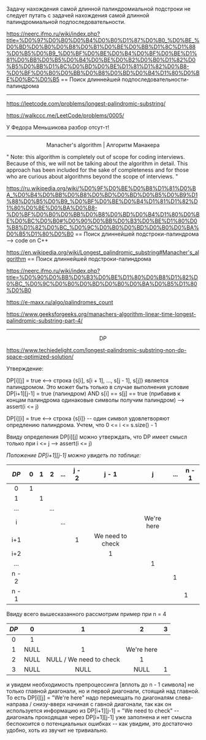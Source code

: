 Задачу нахождения самой длинной палиндромиальной подстроки не следует путать с задачей нахождения самой длинной палиндромиальной подпоследовательности.

https://neerc.ifmo.ru/wiki/index.php?title=%D0%97%D0%B0%D0%B4%D0%B0%D1%87%D0%B0_%D0%BE_%D0%BD%D0%B0%D0%B8%D0%B1%D0%BE%D0%BB%D1%8C%D1%88%D0%B5%D0%B9_%D0%BF%D0%BE%D0%B4%D0%BF%D0%BE%D1%81%D0%BB%D0%B5%D0%B4%D0%BE%D0%B2%D0%B0%D1%82%D0%B5%D0%BB%D1%8C%D0%BD%D0%BE%D1%81%D1%82%D0%B8-%D0%BF%D0%B0%D0%BB%D0%B8%D0%BD%D0%B4%D1%80%D0%BE%D0%BC%D0%B5 == Поиск длиннейшей подпоследовательности-палиндрома

____

https://leetcode.com/problems/longest-palindromic-substring/

https://walkccc.me/LeetCode/problems/0005/

У Федора Меньшикова разбор отсут-т!

____

<p align="center"> Manacher's algorithm | Алгоритм Манакера </p>

"
Note: this algorithm is completely out of scope for coding interviews. Because of this, we will not be talking about the algorithm in detail. This approach has been included for the sake of completeness and for those who are curious about algorithms beyond the scope of interviews.
"

https://ru.wikipedia.org/wiki/%D0%9F%D0%BE%D0%B8%D1%81%D0%BA_%D0%B4%D0%BB%D0%B8%D0%BD%D0%BD%D0%B5%D0%B9%D1%88%D0%B5%D0%B9_%D0%BF%D0%BE%D0%B4%D1%81%D1%82%D1%80%D0%BE%D0%BA%D0%B8-%D0%BF%D0%B0%D0%BB%D0%B8%D0%BD%D0%B4%D1%80%D0%BE%D0%BC%D0%B0#%D0%90%D0%BB%D0%B3%D0%BE%D1%80%D0%B8%D1%82%D0%BC_%D0%9C%D0%B0%D0%BD%D0%B0%D0%BA%D0%B5%D1%80%D0%B0 == Поиск длиннейшей подстроки-палиндрома --> code on C++

https://en.wikipedia.org/wiki/Longest_palindromic_substring#Manacher's_algorithm == Поиск длиннейшей подстроки-палиндрома

https://neerc.ifmo.ru/wiki/index.php?title=%D0%90%D0%BB%D0%B3%D0%BE%D1%80%D0%B8%D1%82%D0%BC_%D0%9C%D0%B0%D0%BD%D0%B0%D0%BA%D0%B5%D1%80%D0%B0

https://e-maxx.ru/algo/palindromes_count

https://www.geeksforgeeks.org/manachers-algorithm-linear-time-longest-palindromic-substring-part-4/

_____

<p align="center"> DP </p>

https://www.techiedelight.com/longest-palindromic-substring-non-dp-space-optimized-solution/

Утверждение:  

DP[i][j] = true <--> строка {s[i], s[i + 1], ..., s[j - 1], s[j]} является палиндромом. Это может быть только в случае выполнения условие DP[i+1][j-1] = true (палиндром) AND s[i] == s[j] == true (прибавив к концам палиндрома одинаковые символы получим палиндром) --> assert(i <= j)  

DP[i][i] = true <--> строка {s[i]} -- один символ удовлетворяют опредлению палиндрома. Учтем, что 0 <= i <= s.size() - 1

Ввиду определения DP[i][j] можно утверждать, что DP имеет смысл только при i <= j --> assert(i <= j)

*Положение DP[i+1][j-1] можно увидеть по таблице:*

| **_DP_** 	| 0 	| 1 	|  2  	| ... 	| j - 2 	|       j - 1      	|      j     	| ... 	| n - 1 	|
|:--------:	|:-:	|:-:	|:---:	|:---:	|:-----:	|:----------------:	|:----------:	|-----	|-------	|
|     0    	| 1 	|   	|     	|     	|       	|                  	|            	|     	|       	|
|     1    	|   	| 1 	|     	|     	|       	|                  	|            	|     	|       	|
|    ...   	|   	|   	| ... 	|     	|       	|                  	|            	|     	|       	|
| i        	|   	|   	|     	| ... 	|       	|                  	| We're here 	|     	|       	|
| i+1      	|   	|   	|     	|     	| 1     	| We need to check 	|            	|     	|       	|
| i+2      	|   	|   	|     	|     	|       	| 1                	|            	|     	|       	|
| ...      	|   	|   	|     	|     	|       	|                  	| 1          	|     	|       	|
| n - 2    	|   	|   	|     	|     	|       	|                  	|            	| 1   	|       	|
| n - 1    	|   	|   	|     	|     	|       	|                  	|            	|     	| 1     	|

Ввиду всего вышесказанного рассмотрим пример при n = 4

| **_DP_** 	|   0  	|            1            	|      2     	| 3 	|
|:--------:	|:----:	|:-----------------------:	|:----------:	|:-:	|
|     0    	|   1  	|                         	|            	|   	|
|     1    	| NULL 	|            1            	| We're here 	|   	|
|     2    	| NULL 	| NULL / We need to check 	|      1     	|   	|
| 3        	| NULL 	| NULL                    	| NULL       	| 1 	|

и увидем необходимость препроцессинга [вплоть до n - 1 символа] не только главной диагонали, но и первой диагонали, стоящий над главной. То есть DP[i][j] = "We're here" надо перемещать по диагоналям слева-направа / снизу-вверх начиная с гавной диагонали, так как он используется информацию из DP[i+1][j-1] = "We need to check" -- диагональ проходящая через DP[i+1][j-1] уже заполнена и нет смысла беспокоится о потенциальных ошибках -- как увидим, это достаточно удобно, хоть из звучит не тривиально.
